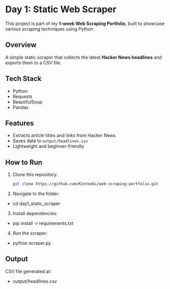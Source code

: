 # Day 1: Static Web Scraper

This project is part of my **1-week Web Scraping Portfolio**, built to showcase various scraping techniques using Python.

## Overview
A simple static scraper that collects the latest **Hacker News headlines** and exports them to a CSV file.

## Tech Stack
- Python
- Requests
- BeautifulSoup
- Pandas

## Features
- Extracts article titles and links from Hacker News
- Saves data to `output/headlines.csv`
- Lightweight and beginner-friendly

## How to Run
1. Clone this repository:
   ```bash
   git clone https://github.com/Kintooki/web-scraping-portfolio.git
2. Navigate to the folder:

- cd day1_static_scraper


3. Install dependencies:

- pip install -r requirements.txt


4. Run the scraper:

- python scraper.py

## Output

CSV file generated at:

- output/headlines.csv